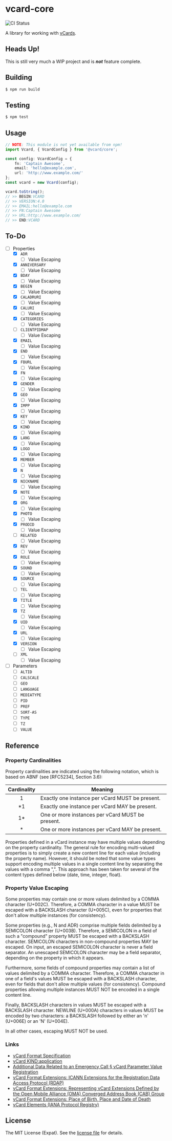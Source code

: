 vcard-core
==========
![CI Status](https://github.com/jbenner-radham/node-vcard-core/actions/workflows/ci.yaml/badge.svg)

A library for working with [vCards](https://en.wikipedia.org/wiki/VCard).

Heads Up!
---------
This is still very much a WIP project and is __*not*__ feature complete.

Building
--------
```sh
$ npm run build
```

Testing
-------
```sh
$ npm test
```

Usage
-----
```ts
// NOTE: This module is not yet available from npm!
import Vcard, { VcardConfig } from '@vcard/core';

const config: VcardConfig = {
    fn: 'Captain Awesome',
    email: 'hello@example.com',
    url: 'http://www.example.com/'
};
const vcard = new Vcard(config);

vcard.toString();
// >> BEGIN:VCARD
// >> VERSION:4.0
// >> EMAIL:hello@example.com
// >> FN:Captain Awesome
// >> URL:http://www.example.com/
// >> END:VCARD
```

To-Do
-----
- [ ] Properties
  - [x] `ADR`
    - [ ] Value Escaping
  - [x] `ANNIVERSARY`
    - [ ] Value Escaping
  - [x] `BDAY`
    - [ ] Value Escaping
  - [x] `BEGIN`
    - [ ] Value Escaping
  - [x] `CALADRURI`
    - [ ] Value Escaping
  - [x] `CALURI`
    - [ ] Value Escaping
  - [x] `CATEGORIES`
    - [ ] Value Escaping
  - [ ] `CLIENTPIDMAP`
    - [ ] Value Escaping
  - [x] `EMAIL`
    - [ ] Value Escaping
  - [x] `END`
    - [ ] Value Escaping
  - [x] `FBURL`
    - [ ] Value Escaping
  - [x] `FN`
    - [ ] Value Escaping
  - [x] `GENDER`
    - [ ] Value Escaping
  - [x] `GEO`
    - [ ] Value Escaping
  - [x] `IMPP`
    - [ ] Value Escaping
  - [x] `KEY`
    - [ ] Value Escaping
  - [x] `KIND`
    - [ ] Value Escaping
  - [x] `LANG`
    - [ ] Value Escaping
  - [x] `LOGO`
    - [ ] Value Escaping
  - [x] `MEMBER`
    - [ ] Value Escaping
  - [x] `N`
    - [ ] Value Escaping
  - [x] `NICKNAME`
    - [ ] Value Escaping
  - [x] `NOTE`
    - [ ] Value Escaping
  - [x] `ORG`
    - [ ] Value Escaping
  - [x] `PHOTO`
    - [ ] Value Escaping
  - [x] `PRODID`
    - [ ] Value Escaping
  - [ ] `RELATED`
    - [ ] Value Escaping
  - [x] `REV`
    - [ ] Value Escaping
  - [x] `ROLE`
    - [ ] Value Escaping
  - [x] `SOUND`
    - [ ] Value Escaping
  - [x] `SOURCE`
    - [ ] Value Escaping
  - [ ] `TEL`
    - [ ] Value Escaping
  - [x] `TITLE`
    - [ ] Value Escaping
  - [x] `TZ`
    - [ ] Value Escaping
  - [x] `UID`
    - [ ] Value Escaping
  - [x] `URL`
    - [ ] Value Escaping
  - [x] `VERSION`
    - [ ] Value Escaping
  - [ ] `XML`
    - [ ] Value Escaping
- [ ] Parameters
  - [ ] `ALTID`
  - [ ] `CALSCALE`
  - [ ] `GEO`
  - [ ] `LANGUAGE`
  - [ ] `MEDIATYPE`
  - [ ] `PID`
  - [ ] `PREF`
  - [ ] `SORT-AS`
  - [ ] `TYPE`
  - [ ] `TZ`
  - [ ] `VALUE`

Reference
---------

### Property Cardinalities
Property cardinalities are indicated using the following notation,
which is based on ABNF (see [RFC5234], Section 3.6):

| Cardinality | Meaning                                          |
|:-----------:|--------------------------------------------------|
|      1      | Exactly one instance per vCard MUST be present.  |
|      *1     | Exactly one instance per vCard MAY be present.   |
|      1*     | One or more instances per vCard MUST be present. |
|      *      | One or more instances per vCard MAY be present.  |

Properties defined in a vCard instance may have multiple values
depending on the property cardinality.  The general rule for encoding
multi-valued properties is to simply create a new content line for
each value (including the property name).  However, it should be
noted that some value types support encoding multiple values in a
single content line by separating the values with a comma ",".  This
approach has been taken for several of the content types defined
below (date, time, integer, float).

### Property Value Escaping
Some properties may contain one or more values delimited by a COMMA
character (U+002C).  Therefore, a COMMA character in a value MUST be
escaped with a BACKSLASH character (U+005C), even for properties that
don't allow multiple instances (for consistency).

Some properties (e.g., N and ADR) comprise multiple fields delimited
by a SEMICOLON character (U+003B).  Therefore, a SEMICOLON in a field
of such a "compound" property MUST be escaped with a BACKSLASH
character.  SEMICOLON characters in non-compound properties MAY be
escaped.  On input, an escaped SEMICOLON character is never a field
separator.  An unescaped SEMICOLON character may be a field
separator, depending on the property in which it appears.

Furthermore, some fields of compound properties may contain a list of
values delimited by a COMMA character.  Therefore, a COMMA character
in one of a field's values MUST be escaped with a BACKSLASH
character, even for fields that don't allow multiple values (for
consistency).  Compound properties allowing multiple instances MUST
NOT be encoded in a single content line.

Finally, BACKSLASH characters in values MUST be escaped with a
BACKSLASH character.  NEWLINE (U+000A) characters in values MUST be
encoded by two characters: a BACKSLASH followed by either an 'n'
(U+006E) or an 'N' (U+004E).

In all other cases, escaping MUST NOT be used.

### Links
- [vCard Format Specification](https://datatracker.ietf.org/doc/html/rfc6350)
- [vCard KIND:application](https://datatracker.ietf.org/doc/html/rfc6473)
- [Additional Data Related to an Emergency Call § vCard Parameter Value Registration](https://datatracker.ietf.org/doc/html/rfc7852/#section-11.7)
- [vCard Format Extensions: ICANN Extensions for the Registration Data Access Protocol (RDAP)](https://datatracker.ietf.org/doc/html/rfc8605/)
- [vCard Format Extensions: Representing vCard Extensions Defined by the Open Mobile Alliance (OMA) Converged Address Book (CAB) Group](https://datatracker.ietf.org/doc/html/rfc6715/)
- [vCard Format Extensions: Place of Birth, Place and Date of Death](https://datatracker.ietf.org/doc/html/rfc6474/)
- [vCard Elements (IANA Protocol Registry)](http://www.iana.org/assignments/vcard-elements/vcard-elements.xhtml)

License
-------
The MIT License (Expat). See the [license file](LICENSE) for details.
